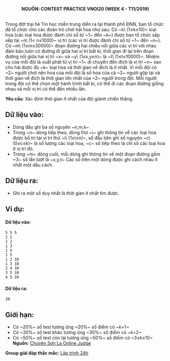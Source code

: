 **<center>NGUỒN: CONTEST PRACTICE VNOI20 (WEEK 4 - T11/2019)</center>**
<br>

Trong đợt trại hè Tin học miền trung diễn ra tại thành phố ĐNN, ban tổ chức đã tổ chức cho các đoàn trò chơi hái hoa như sau: Có ~k\ (1≤k≤10)~ loại hoa (các loại hoa được đánh chỉ số từ ~1~ đến ~k~) được ban tổ chức sắp xếp tại ~n\ (1< n≤1000)~ vị trí (các vị trí được đánh chỉ số từ ~1~ đến ~n~). Có ~m\ (1≤m≤30000)~ đoạn đường hai chiều nối giữa các vị trí với nhau đảm bảo luôn có đường đi giữa hai vị trí bất kì, thời gian đi lại trên đoạn đường nối giữa hai vị trí ~x~ và ~y\ (1≤x,y≤n)~ là ~t\ (1≤t≤10000)~. Nhiệm vụ của mỗi đội là xuất phát từ vị trí ~1~ di chuyển đến đích là vị trí ~n~ sao cho hái được đủ ~k~ loại hoa và thời gian về đích là ít nhất. Vì mỗi đội có ~2~ người chơi nên hoa của mỗi đội là số hoa của cả ~2~ người gộp lại và thời gian về đích là thời gian lớn nhất của ~2~ người trong đội. Mỗi người trong đội có thể chọn một hành trình bất kì, có thể đi các đoạn đường giống nhau và mỗi vị trí có thể đến nhiều lần.

**Yêu cầu**: Xác định thời gian ít nhất của đội giành chiến thắng.

## Dữ liệu vào:
+ Dòng đầu ghi ba số nguyên ~n,m,k~
+ Trong ~n~ dòng tiếp theo, dòng thứ ~i~ ghi thông tin về các loại hoa được bố trí tại ví trí thứ ~i\ (1≤i≤n)~, số đầu tiên ghi số nguyên ~c\ (0≤c≤k)~ là số lượng các loại hoa, ~c~ số tiếp theo là chỉ số các loại hoa ở vị trí đó.
+ Trong ~m~ dòng cuối, mỗi dòng ghi thông tin về một đoạn đường gồm ~3~ số lần lượt là ~x,y,t~
Các số trên một dòng được ghi cách nhau ít nhất một dấu cách.

## Dữ liệu ra:
- Ghi ra một số duy nhất là thời gian ít nhất tìm được.

## Ví dụ: 
#### Dữ liệu vào:
```
5 5 5
1 1
1 2
1 3
1 4
1 5
1 2 10
1 3 10
2 4 10
3 5 10
4 5 10
```

#### Dữ liệu ra:
```
30
```
## Giới hạn:
+ Có ~20\%~ số test tương ứng ~20\%~ số điểm có ~k=1~
+ Có ~30\%~ số test khác tương ứng ~30\%~ số điểm có ~k=2~
+ Có ~50\%~ số test còn lại tương ứng ~50\%~ số điểm có ~3≤k≤10~
**Nguồn:** [Chuyên Sơn La Online Judge](http://csloj.ddns.net/)

**Group giải đáp thắc mắc:** [Lập trình 24h](https://www.facebook.com/groups/1386904321519984)